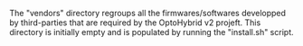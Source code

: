 The "vendors" directory regroups all the firmwares/softwares developped by third-parties that are required by the OptoHybrid v2 projeft. This directory is initially empty and is populated by running the "install.sh" script. 
